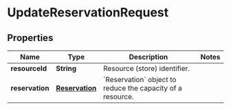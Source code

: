 
# UpdateReservationRequest

## Properties
Name | Type | Description | Notes
------------ | ------------- | ------------- | -------------
**resourceId** | **String** | Resource (store) identifier. | 
**reservation** | [**Reservation**](Reservation.md) | &#x60;Reservation&#x60; object to reduce the capacity of a resource. | 



